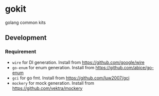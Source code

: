 # gokit
golang common kits

## Development


### Requirement
- `wire` for DI generation. Install from https://github.com/google/wire
- `go-enum` for enum generation. Install from https://github.com/abice/go-enum
- `gci` for go fmt. Install from https://github.com/luw2007/gci
- `mockery` for mock generation. Install from https://github.com/vektra/mockery
